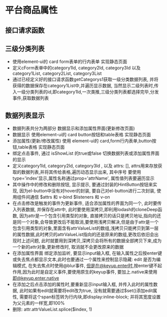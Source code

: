 # 平台商品属性

## 接口请求函数

## 三级分类列表
  - 使用element-ui的 card form表单的行内表单 实现静态页面
  - 定义cForm表单中的category1Id, category2Id, category3Id  以及category1List, category2List, category3List
  - 通过已经定义好的接口请求函数getCategorys1获取一级分类数据列表, 并将获得的数据保存在category1List中,并遍历显示数据, 当然显示二级列表时,传入一级分类列表的id,即category1Id,一次类推,三级分类列表都选择完毕,分发事件,获取数据列表

## 数据列表显示
  - 数据列表共分为两部分  数据显示和添加属性界面(更新修改页面)
  - 数据显示 使用element-ui的 card button按钮和table表格  实现静态页面
  - 添加属性(更新/修改属性) 使用 element-ui的 card,form行内表单,button按钮,table表格 实现静态页面
  - 绑定点击事件, 通过 isShowList 的true或false 切换数据列表或添加属性界面的显示
  - 定义category1Id, category2Id, category3Id , 以及 attrs: [], attrs用来存放获取的数据列表,并将其传给表格,遍历动态显示出来, 其中序号 要使用type='index'显示,属性名称通过prop='attrName', 属性值列表要遍历显示
  - 其中操作中的修改和删除按钮, 显示提示, 要通过封装的HintButton按钮来实现, 因为el-button中没有对hover的封装, 要自己对el-button进行二次封装, 使用组件间通信 $attrs 和 v-bind  $listeners 和 v-on
  - 在点击修改是触发的事件为更新事件, 适合添加属性的界面为同一个, 此时要传入列表数据, 并保存在attr中, 此时要使用深拷贝,即利用lodash的cloneDeep函数, 因为attr是一个包含引用类型的对象, 直接拷贝的话只是拷贝地址,指向的还是同一个对象,会导致更改后不能取消,要使用浅拷贝解决,但是由于attr是一个包含引用类型的对象,里面含有attrValueList的数组,浅拷贝只能拷贝到第一层的属性数据,此时拷贝的attrValueList指向的还是原来的数组,更改后依旧会出现时上述问题, 此时就要用到深拷贝,深拷贝会将所有的数据全部拷贝下来,成为一个新的attr对象,更新修改时, 取消就不会更改原来的数据 
  - 在添加属性界面 绑定添加监听, 要显示input输入框, 在输入属性之后按enter键或失去焦点都显示文本,此时也要通过一个属性来控制显示隐藏: edit 是否为编辑模式, 在失去焦点时使用@blur事件, 但是在@keyup.enter时,按enter键不起作用,因为此时是自定义事件,要使用原生的keyup事件, 要加上.native来使用  即@keyup.enter.native
  - 在添加之后点击添加的属性时,要重新显示input输入框, 并传入此时的属性数据, 此时如果有edit就需要将edit改为true, 没有就需要通过$set()添加edit属性, 需要将这个span标签转为行内块,即display:inline-block; 并将其宽度设置为父元素的一样宽,即100%
  - 删除: attr.attrValueList.splice($index, 1)




